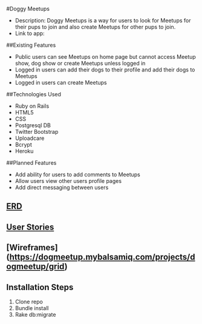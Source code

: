 #Doggy Meetups
* Description: Doggy Meetups is a way for users to look for Meetups for their pups to join and also create Meetups for other pups to join.
* Link to app:

##Existing Features
* Public users can see Meetups on home page but cannot access Meetup show, dog show or create Meetups unless logged in
* Logged in users can add their dogs to their profile and add their dogs to Meetups
* Logged in users can create Meetups

##Technologies Used
* Ruby on Rails
* HTML5
* CSS
* Postgresql DB
* Twitter Bootstrap
* Uploadcare
* Bcrypt
* Heroku

##Planned Features
* Add ability for users to add comments to Meetups
* Allow users view other users profile pages
* Add direct messaging between users

## [ERD](https://goo.gl/Cw7Xf1)

## [User Stories](https://trello.com/b/iEsnr80O/project-3)

## [Wireframes] (https://dogmeetup.mybalsamiq.com/projects/dogmeetup/grid)

## Installation Steps

1. Clone repo
2. Bundle install
3. Rake db:migrate

